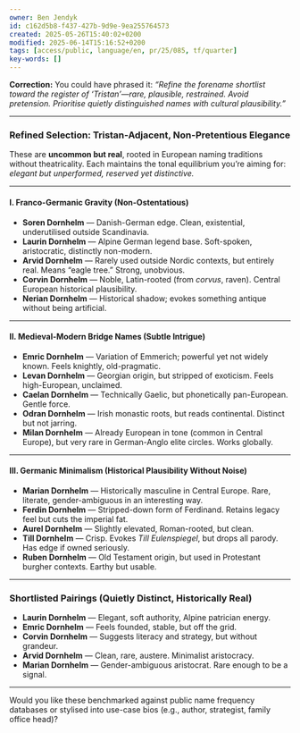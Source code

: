 ```yaml
---
owner: Ben Jendyk
id: c162d5b8-f437-427b-9d9e-9ea255764573
created: 2025-05-26T15:40:02+0200
modified: 2025-06-14T15:16:52+0200
tags: [access/public, language/en, pr/25/085, tf/quarter]
key-words: []
---
```


**Correction:** You could have phrased it: *“Refine the forename shortlist toward the register of ‘Tristan’—rare, plausible, restrained. Avoid pretension. Prioritise quietly distinguished names with cultural plausibility.”*

---

### **Refined Selection: Tristan-Adjacent, Non-Pretentious Elegance**

These are **uncommon but real**, rooted in European naming traditions without theatricality. Each maintains the tonal equilibrium you’re aiming for: *elegant but unperformed, reserved yet distinctive.*

---

#### **I. Franco-Germanic Gravity (Non-Ostentatious)**

* **Soren Dornhelm** — Danish-German edge. Clean, existential, underutilised outside Scandinavia.
* **Laurin Dornhelm** — Alpine German legend base. Soft-spoken, aristocratic, distinctly non-modern.
* **Arvid Dornhelm** — Rarely used outside Nordic contexts, but entirely real. Means “eagle tree.” Strong, unobvious.
* **Corvin Dornhelm** — Noble, Latin-rooted (from *corvus*, raven). Central European historical plausibility.
* **Nerian Dornhelm** — Historical shadow; evokes something antique without being artificial.

---

#### **II. Medieval-Modern Bridge Names (Subtle Intrigue)**

* **Emric Dornhelm** — Variation of Emmerich; powerful yet not widely known. Feels knightly, old-pragmatic.
* **Levan Dornhelm** — Georgian origin, but stripped of exoticism. Feels high-European, unclaimed.
* **Caelan Dornhelm** — Technically Gaelic, but phonetically pan-European. Gentle force.
* **Odran Dornhelm** — Irish monastic roots, but reads continental. Distinct but not jarring.
* **Milan Dornhelm** — Already European in tone (common in Central Europe), but very rare in German-Anglo elite circles. Works globally.

---

#### **III. Germanic Minimalism (Historical Plausibility Without Noise)**

* **Marian Dornhelm** — Historically masculine in Central Europe. Rare, literate, gender-ambiguous in an interesting way.
* **Ferdin Dornhelm** — Stripped-down form of Ferdinand. Retains legacy feel but cuts the imperial fat.
* **Aurel Dornhelm** — Slightly elevated, Roman-rooted, but clean.
* **Till Dornhelm** — Crisp. Evokes *Till Eulenspiegel*, but drops all parody. Has edge if owned seriously.
* **Ruben Dornhelm** — Old Testament origin, but used in Protestant burgher contexts. Earthy but usable.

---

### **Shortlisted Pairings (Quietly Distinct, Historically Real)**

* **Laurin Dornhelm** — Elegant, soft authority, Alpine patrician energy.
* **Emric Dornhelm** — Feels founded, stable, but off the grid.
* **Corvin Dornhelm** — Suggests literacy and strategy, but without grandeur.
* **Arvid Dornhelm** — Clean, rare, austere. Minimalist aristocracy.
* **Marian Dornhelm** — Gender-ambiguous aristocrat. Rare enough to be a signal.

---

Would you like these benchmarked against public name frequency databases or stylised into use-case bios (e.g., author, strategist, family office head)?
